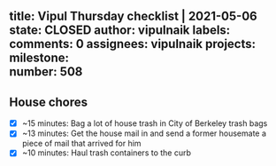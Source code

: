 title:	Vipul Thursday checklist | 2021-05-06
state:	CLOSED
author:	vipulnaik
labels:	
comments:	0
assignees:	vipulnaik
projects:	
milestone:	
number:	508
--
## House chores

- [x] ~15 minutes: Bag a lot of house trash in City of Berkeley trash bags
- [x] ~13 minutes: Get the house mail in and send a former housemate a piece of mail that arrived for him 
- [x] ~10 minutes: Haul trash containers to the curb
